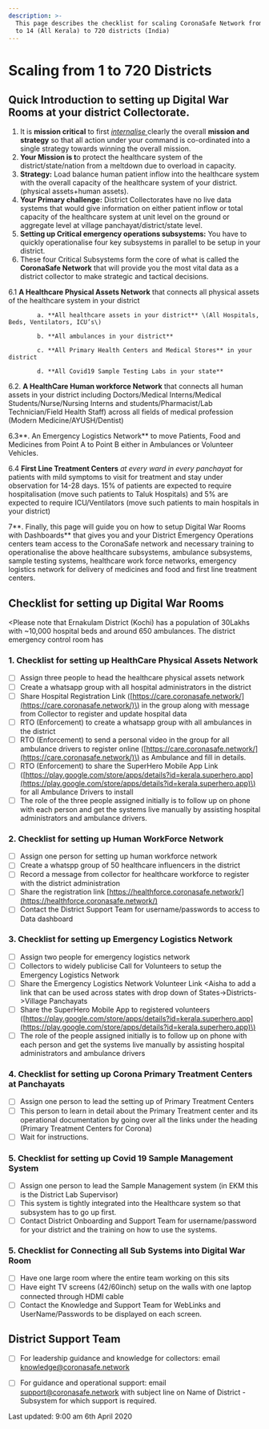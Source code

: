 ```yaml
---
description: >-
  This page describes the checklist for scaling CoronaSafe Network from 1(Kochi)
  to 14 (All Kerala) to 720 districts (India)
---
```


# Scaling from 1 to 720 Districts

## Quick Introduction to setting up Digital War Rooms at your district Collectorate.

1. It is **mission critical** to first [_internalise_ ](https://en.wikipedia.org/wiki/Internalization_%28sociology%29)clearly the overall **mission and strategy** so that all action under your command is co-ordinated into a single strategy towards winning the overall mission. 
2. **Your Mission is t**o protect the healthcare system of the district/state/nation from a meltdown due to overload in capacity. 
3. **Strategy:** Load balance human patient inflow into the healthcare system with the overall capacity of the healthcare system of your district. \(physical assets+human assets\). 
4. **Your Primary challenge:** District Collectorates have no live data systems that would give information on either patient inflow or total capacity of the healthcare system at unit level on the ground or aggregate level at village panchayat/district/state level. 
5.  **Setting up Critical emergency operations subsystems:** You have to quickly operationalise four key subsystems in parallel to be setup in your district. 
6. These four Critical Subsystems form the core of what is called the **CoronaSafe Network** that will provide you the most vital data as a  district collector to make strategic and tactical decisions.

6.1   **A Healthcare Physical Assets Network** that connects all physical assets of the healthcare system in your district  
  
            a. **All healthcare assets in your district** \(All Hospitals, Beds, Ventilators, ICU’s\)

            b. **All ambulances in your district**

            c. **All Primary Health Centers and Medical Stores** in your district

            d. **All Covid19 Sample Testing Labs in your state**

  
6.2. **A HealthCare Human workforce Network** that connects all human assets in your district including Doctors/Medical Interns/Medical Students/Nurse/Nursing  Interns and students/Pharmacist/Lab Technician/Field Health Staff\) across all fields of medical profession \(Modern Medicine/AYUSH/Dentist\)  
  
6.3**. An Emergency Logistics Network** to move Patients, Food and Medicines from Point A to Point B either in Ambulances or Volunteer Vehicles.  
  
6.4 **First Line Treatment Centers** _at every ward in every panchayat_ for patients with mild symptoms to visit for treatment and stay under observation for 14-28 days. 15% of patients are expected to require hospitalisation \(move such patients to Taluk Hospitals\) and 5% are expected to require ICU/Ventilators \(move such patients to main hospitals in your district\)  
  
7**. Finally, this page will guide you on how to setup Digital War Rooms with Dashboards** that gives you and your District Emergency Operations centers team access to the CoronaSafe network and necessary training to operationalise the above healthcare subsystems, ambulance subsystems, sample testing systems, healthcare work force networks, emergency logistics network for delivery of medicines and food and first line treatment centers.

## Checklist for setting up Digital War Rooms

&lt;Please note that Ernakulam District \(Kochi\) has a population of 30Lakhs with ~10,000 hospital beds and around 650 ambulances. The district emergency control room has 

### 1. Checklist for setting up HealthCare Physical Assets Network

* [ ] Assign three people to head the healthcare physical assets network
* [ ] Create a whatsapp group with all hospital administrators in the district
* [ ] Share Hospital Registration Link \([https://care.coronasafe.network/](https://care.coronasafe.network/)\) in the group along with message from Collector to register and update hospital data
* [ ] RTO \(Enforcement\) to create a whatsapp group with all ambulances in the district
* [ ] RTO \(Enforcement\) to send a personal video in the group for all ambulance drivers to register online \([https://care.coronasafe.network/](https://care.coronasafe.network/)\) as Ambulance and fill in details.
* [ ] RTO \(Enforcement\) to share the SuperHero Mobile App Link \([https://play.google.com/store/apps/details?id=kerala.superhero.app](https://play.google.com/store/apps/details?id=kerala.superhero.app)\) for all Ambulance Drivers to install
* [ ] The role of the three people assigned initially is to follow up on phone with each person and get the systems live manually by assisting hospital administrators and ambulance drivers.

### 2. Checklist for setting up Human WorkForce Network

* [ ] Assign one person for setting up human workforce network
* [ ] Create a whatspp group of 50 healthcare influencers in the district 
* [ ] Record a message from collector for healthcare workforce to register with the district administration
* [ ] Share the registration link [https://healthforce.coronasafe.network/](https://healthforce.coronasafe.network/) 
* [ ] Contact the District Support Team for username/passwords to access to Data dashboard

### 3. Checklist for setting up Emergency Logistics Network

* [ ] Assign two people for emergency logistics network
* [ ] Collectors to widely publicise Call for Volunteers to setup the Emergency Logistics Network
* [ ] Share the Emergency Logistics Network Volunteer Link &lt;Aisha to add a link that can be used across states with drop down of States-&gt;Districts-&gt;Village Panchayats
* [ ] Share the SuperHero Mobile App to registered volunteers \([https://play.google.com/store/apps/details?id=kerala.superhero.app](https://play.google.com/store/apps/details?id=kerala.superhero.app)\)
* [ ] The role of the people assigned initially is to follow up on phone with each person and get the systems live manually by assisting hospital administrators and ambulance drivers

### 4. Checklist for setting up Corona Primary Treatment Centers at Panchayats

* [ ] Assign one person to lead the setting up of Primary Treatment Centers
* [ ] This person to learn in detail about the Primary Treatment center and its operational documentation by going over all the links under the heading \(Primary Treatment Centers for Corona\)
* [ ] Wait for instructions.

### 5. Checklist for setting up Covid 19 Sample Management System

* [ ] Assign one person to lead the Sample Management system \(in EKM this is the District Lab Supervisor\)
* [ ] This system is tightly integrated into the Healthcare system so that subsystem has to go up first.
* [ ] Contact District Onboarding and Support Team for username/password for your district and the training on how to use the systems.

### **5. Checklist for Connecting all Sub Systems into Digital War Room**

* [ ] Have one large room where the entire team working on this sits
* [ ] Have eight TV screens \(42/60inch\) setup on the walls with one laptop connected through HDMI cable
* [ ] Contact the Knowledge and Support Team for WebLinks and UserName/Passwords to be displayed on each screen.

## **District Support Team**

* [ ] For leadership guidance and knowledge for collectors: email knowledge@coronasafe.network
* [ ] For guidance and operational support: email support@coronasafe.network with subject line on Name of District - Subsystem for which support is required.



Last updated: 9:00 am 6th April 2020  




  




  





